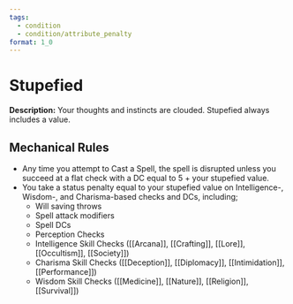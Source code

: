 ```yaml
---
tags:
  - condition
  - condition/attribute_penalty
format: 1_0
---
```

# Stupefied

**Description:** Your thoughts and instincts are clouded. Stupefied always includes a value. 

## Mechanical Rules

- Any time you attempt to Cast a Spell, the spell is disrupted unless you succeed at a flat check with a DC equal to 5 + your stupefied value.
- You take a status penalty equal to your stupefied value on Intelligence-, Wisdom-, and Charisma-based checks and DCs, including;
	- Will saving throws
	- Spell attack modifiers
	- Spell DCs
	- Perception Checks
	- Intelligence Skill Checks ([[Arcana]], [[Crafting]], [[Lore]], [[Occultism]], [[Society]])
	- Charisma Skill Checks ([[Deception]], [[Diplomacy]], [[Intimidation]], [[Performance]])
	- Wisdom Skill Checks ([[Medicine]], [[Nature]], [[Religion]], [[Survival]])
